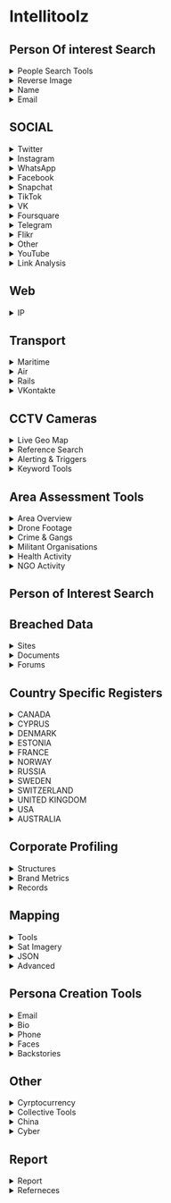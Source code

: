 # Intellitoolz

##  Person Of interest Search




</details>
<details>
<summary>People Search Tools</summary>

[Pipl - People Search](https://pipl.com/)<br></br>

[ZoomInfo's database](https://www.zoominfo.com/s/search)<br></br>

[Social Search (6 SM Platforms)](https://www.social-searcher.com/google-social-search/?q=person&fb=on&tw=on&gp=on&in=on&li=on&pi=on)<br></br>

[White Pages® - Search for an Australian Business, Government Department or Person](https://www.whitepages.com.au/)<br></br>

[ThatsThem](https://thatsthem.com/people-search)<br></br>

[Webmii](https://webmii.com/)<br></br>

[PeekYou - People Search Made Easy](https://www.peekyou.com/)<br></br>

[411 - White Pages -- Find Phone Numbers, People, Addresses & More](https://www.411.com/)<br></br>

[People Search -- Intelius](https://www.intelius.com/people-search?utm_source=google&utm_medium=cpc&utm_campaign=brand%20international&utm_content=25302&utm_term=%2Bintelius&gclid=Cj0KCQjw-r71BRDuARIsAB7i_QOSCvv1_ibR-OBmpUSDuiJLk75-NPxmhrl_mZv89VkDWCDdawEvLHEaAlIhEALw_wcB)<br></br>

[xlek - Free Public Data Search](https://xlek.com/)<br></br>

[Nuwber](https://nuwber.com/)<br></br>
</details>

<details>
<summary>Reverse Image</summary>

[Yandex.Images: search for images online or search by image](https://yandex.com/images/)<br></br>

[PimEyes: Face Recognition Search Engine and Reverse Image Search](https://pimeyes.com/en)<br></br>

[Google Reverse Image Search](https://images.google.com/)<br></br>

[Yandex](https://yandex.ru/images/?rdrnd=892501&redircnt=1551245317.1)<br></br>

[Bing Image Feed](http://www.bing.com/images/discover?FORM=ILPMFT)<br></br>

[Plaghunter.com](https://www.plaghunter.com/)<br></br>

[Reverse Image Analyser -- OSINT Combine](https://www.osintcombine.com/reverse-image-analyzer)<br></br>

[Pl@ntNet Identify](https://identify.plantnet.org/)<br></br>

[eBird - Discover a new world of birding...](https://ebird.org/home)<br></br>

[CameraTrace: Trace A Camera For Free](http://www.cameratrace.com/trace)<br></br>


[AWS Rekognition (Facial Recognition & Feature Extraction)<br></br>](https://console.aws.amazon.com/rekognition/home)<br></br>

[Google Natural Language Processing](https://cloud.google.com/natural-language/)<br></br>

[Tone Analyzer (IBM Watson)](https://tone-analyzer-demo.ng.bluemix.net/)<br></br>

[Cloud Vision API  --  Image Analysis](https://cloud.google.com/vision/docs/drag-and-drop)<br></br>



</details>

<details>
<summary>Name </summary>

[Public Information](https://xlek.com/search_results.php)<br></br>

[namecheckers-list: A list of tools to search accounts by username](https://github.com/soxoj/osint-namecheckers-list)<br></br>

[WhatsMyName Web osint](https://whatsmyname.app/)<br></br>

</details>


<details>
<summary>Email</summary>

[Epieos, the ultimate OSINT tool for email search -- holehe is CLI LINUX](https://epieos.com/)<br></br>

[Lampyre osint](https://account.lampyre.io/data-lookup)<br></br>

[Have I Been Pwned: Check if your email has been compromised in a data breach](https://haveibeenpwned.com/)<br></br>

[\- Email exists](https://centralops.net/co/emaildossier.aspx)<br></br>

[Simple Email Reputation](https://emailrep.io/)<br></br>

[Hunter.io (Email Address Finder)](https://hunter.io/)<br></br>

[Trace Email Address Source](https://whatismyipaddress.com/trace-email)<br></br>

</details>

## SOCIAL






<details>
<summary>Twitter</summary>

[Twitterfall (Twitter)](https://twitterfall.com/)<br></br>

[Twitter Activity Map (Twitter)](https://twimap.com/)<br></br>

[Trends Map (Twitter)](https://www.trendsmap.com/)<br></br>

[TweetDeck Geo Search (Twitter)](https://tweetdeck.twitter.com/)<br></br>

[OneMillionTweetMap (Twitter)](https://onemilliontweetmap.com/?center=25.505,-0.09&zoom=2&search=&timeStep=0&timeSelector=0&hashtag1=&hashtag2=&hashtagBattle=0&timeRange=0&timeRange=25&heatmap=0&sun=0&cluster=1)<br></br>

[OmniSci Tweetmap (Twitter)](https://www.omnisci.com/demos/tweetmap/)<br></br>


[Twitter Advanced Search (Twitter)](https://twitter.com/search-advanced?lang=en&new)<br></br>

[Social Bearing (Twitter)](https://socialbearing.com/)<br></br>

[TweetBeaver (Twitter)](https://tweetbeaver.com/)<br></br>

[Twitter User Geo Mapper (Twitter)](https://keitharm.me/projects/tweet/)<br></br>

[Spoonbill (Twitter Account Changes)](https://spoonbill.io/)<br></br>

[TruthNest - Twitter User Analysis](https://app.truthnest.com/)<br></br>

[TheHerdLocker.com](http://theherdlocker.com/)<br></br>

</details>
<details>

<summary>Instagram</summary>

[Instagram (Use Search + Auto Refresh)](https://www.instagram.com/accounts/login/?hl=en)<br></br>

[Instagram Explorer -- OSINT Combine](https://www.osintcombine.com/instagram-explorer/##)<br></br>

[Instagram Explorer -- OSINT Combine](https://www.osintcombine.com/instagram-explorer)<br></br>

[Searchmy.bio - Search Instagram bio text](https://www.searchmy.bio/)<br></br>

[Instagram Person Search (change "person" for name)](https://www.google.com/search?client=ubuntu&hs=CzK&channel=fs&ei=Q1rhW9yIDI27rQHr_bDACw&q=site%3Ainstagram.com+%22person%22&oq=site%3Ainstagram.com+%22person%22&gs_l=psy-ab.3...4194.4916..5259...0.0..0.329.1218.0j4j1j1......0....1..gws-wiz.CPTTLh3l4Bk)<br></br>

[Export Comments to Excel Free - EXPORTCOMMENTS.COM](https://exportcomments.com/#)<br></br>

[Instagram Analytics & TikTok Analytics -- Analisa.io](https://analisa.io/)<br></br>

</details>
<details>
<summary>WhatsApp</summary>

[WA Watcher online status tracker - WhatsApp Tools](https://watools.io/wa-watcher)<br></br>
</details>

<details>
<summary>Facebook</summary>

[Facebook Live Video Search (Modify search location)](https://www.facebook.com/search/videos/?q=Sydney&epa=FILTERS&filters=eyJ2aWRlb3Nfc291cmNlIjoie1wibmFtZVwiOlwidmlkZW9zX2xpdmVcIixcImFyZ3NcIjpcIlwifSJ9)<br></br>

[Facebook Event (Modify <eventID in URL)](https://www.facebook.com/events/%3CeventID%3E/?active_tab=discussion)<br></br>


[Facebook Filter Search](http://graph.tips/beta/)<br></br>

[FB ID Extractor](javascript:(function()<br></br>%7Bfunction%20document_keywords()<br></br>%7Bvar%20keywords%3D%27%27%3Bvar%20metas%3Ddocument.getElementsByTagName(%27meta%27)<br></br>%3Bfor(var%20x%3D0%2Cy%3Dmetas.length%3Bx%3Cy%3Bx%2B%2B)<br></br>%7Bif(metas%5Bx%5D.getAttribute(%22property%22)<br></br>%3D%3D%22al%3Aandroid%3Aurl%22)<br></br>%7Bif(prompt(%27Facebook%20ID%3A%20%27%2Bmetas%5Bx%5D.content.match(%2F%5Cd%2B%2Fg)<br></br>,metas%5Bx%5D.content.match(%2F%5Cd%2B%2Fg)<br></br>)<br></br>)<br></br>window.close()<br></br>%3B%7D%7Dreturn%20keywords!%3D%27%27%3Fkeywords%3Afalse%3B%7Dk%3Ddocument_keywords()<br></br>%3Bif(k)<br></br>%7Balert(k)<br></br>%3B%7D%7D)<br></br>()<br></br>)<br></br>

[Export Facebook, Instagram, Twitter, YouTube, VK, TikTok, Vimeo Comments to CSV / Excel - EXPORTCOMMENTS.COM](https://exportcomments.com/)<br></br>



</details>

<details>

<summary>Snapchat</summary>

[SnapChat Activity Map (SnapChat)](https://map.snapchat.com/@-33.867100,151.207000,12.00z)<br></br>

[Snapchat Multi-Viewer -- OSINT Combine](https://www.osintcombine.com/snapchat-multi-viewer)<br></br>

[khoji -- To download previous bitmojis](https://www.github.com/asharbinkhalil/khoji)<br></br>



</details>




<details>

<summary>TikTok</summary>

[TikTok Quick Search -- OSINT Combine](https://www.osintcombine.com/tiktok-quick-search)<br></br>

[Instagram Analytics & TikTok Analytics -- Analisa.io](https://analisa.io/#)<br></br>


</details>



<details>

<summary>VK</summary>

[VKontakte People Search](https://vk.com/people)<br></br>




</details>

<details>
<summary>Foursquare</summary>

[Foursquare Search](https://foursquare.com/search)<br></br>
</details>
<details>

<summary>Telegram</summary>

[Telegram Search (Telegago)](https://cse.google.com/cse?&cx=006368593537057042503:efxu7xprihg#gsc.tab=0)<br></br>

[Telegram Search](https://tgstat.ru/en/search)<br></br>

[Home -- Lyzem.com](https://lyzem.com/)<br></br>

</details>

<details>

<summary>Flikr</summary>

[Flickr Activity Map (Flickr)](https://www.flickr.com/map)<br></br>

[Flikr Current Location](https://current-location.com/)<br></br>


</details>
<details>
<summary>Other</summary>


[Google NEAR Keyword Sample (Google)](https://www.google.com.au/search?q=cowboy+boots+AND+near+sydney&safe=strict&glp=1&adtest=on&tci=g%3A2036&uule=w+CAIQICIJQXVzdHJhbGlh&adtest-useragent=Mozilla%2F5.0+%28Linux%3B+U%3B+Android-4.0.3%3B+en-us%3B+Xoom+Build%2FIML77%29+AppleWebKit%2F535.7+%28KHTML%2C+like+Gecko%29+CrMo%2F16.0.912.75+Safari%2F535.7&oq=cowboy+boots+AND+near+sydney&gs_l=heirloom-serp.3...3525.3898.0.4005.6.2.0.3.0.0.171.301.0j2.2.0....0...1ac.1.34.heirloom-serp..5.1.130.fun-5TipiJM)<br></br>

[Broadcastify - Listen Live to Police, Fire, EMS, Aviation, and Rail Audio Feeds](https://www.broadcastify.com/listen/)<br></br>

[Live UA Map (Geopolitical Event Monitor Map)](https://liveuamap.com/)<br></br>

[Country Daily Trending Search Topics](https://trends.google.com/trends/trendingsearches/daily?geo=AR)<br></br>

[WiGLE: Wireless Network Mapping](https://wigle.net/#)<br></br>

[Strava segments](https://www.doogal.co.uk/strava.php)<br></br>

[Bot Sentinel Dashboard ‹ Bot Sentinel](https://botsentinel.com/)<br></br>

[Social Geo Lens -- OSINT Combine](https://www.osintcombine.com/social-geo-lens)<br></br>

[Global Security Hotspots Map -- Crisis24](https://crisis24.garda.com/insights-intelligence/intelligence/risk-maps/global-security-hotspots-map)<br></br>

[Live Feeds Status](https://livingatlas.arcgis.com/livefeeds-status/)<br></br>

[Active Fire Data -- Earthdata](https://earthdata.nasa.gov/earth-observation-data/near-real-time/firms/active-fire-data)<br></br>
</details>

<details>

<summary>YouTube</summary>


[Youtube Geo Search Tool](https://youtube.github.io/geo-search-tool/search.html)<br></br>

[YouTube Geofind](http://mattw.io/youtube-geofind/location)<br></br>

[Hadzy - Youtube comments search](https://hadzy.com/)<br></br>


</details>


<details>

<summary>Link Analysis</summary>

[Map of Reddit](https://anvaka.github.io/map-of-reddit/?x=353711.52128544624&y=389235.4555817076&z=18075.980708777406&q=europe)<br></br>

[SocialGrep - Reddit](https://socialgrep.com/)<br></br>

[SMAT - Multi source](https://www.smat-app.com/timeline?searchTerm=qanon&startDate=2021-10-17&endDate=2022-04-17&websites=gab&numberOf=10&interval=day&limit=1000&changepoint=false)<br></br>

[TweetDeck](https://tweetdeck.twitter.com/#)<br></br>

[Mentionmapp Twitter Networks (Twitter)](https://mentionmapp.com/)<br></br>

[Analysis of Twitter Accounts](https://accountanalysis.lucahammer.com/)<br></br>

[Instagram Interaction Reports (Instagram)](http://gramspy.com/)<br></br>

[Find common followers of two Twitter users - TweetBeaver](https://tweetbeaver.com/getcommonfollowers.php)<br></br>

[FamilySearch: Sign In](https://ident.familysearch.org/cis-web/oauth2/v3/authorization?client_secret=WXExoUx36sCbsd2QXtC55MN9EgTjYZ25IrLXdIMKg4WN9xnRHp5bsxGmt6g9BMq8lGvfJWNkJzxUuyZhhA8UMsLSBtlOzTRN2HEbHWTqdzoKN4%2Bkn6fOmTwhgJzj5CuaRisDhOcJ7KRugK%2BXpJZ7ZXXlJL0BJN8FglDmZ7QlIwGQ2q1qkyE6loSYd9EZnyXKhbs3O4KoQHqgTKcaG7Rimms0s1qi%2FTB6J4fZFcb%2ButkuVIgudFMklmdYXBnpvuRY4%2BD%2B82RrfRTRmcPqpThYbx8AxkBu6hiGvPoCBFT1YkXQPEIq2Na73tJAo1iyphp5dm9y9FSeiBOy1aXBOZDKUg%3D%3D&display=tree&response_type=code&redirect_uri=https%3A%2F%2Fwww.familysearch.org%2Fauth%2Ffamilysearch%2Fcallback&state=https%3A%2F%2Fwww.familysearch.org%2Ftree%2Ffind%2Fname&client_id=3Z3L-Z4GK-J7ZS-YT3Z-Q4KY-YN66-ZX5K-176R)<br></br>

[Find common friends of two Twitter users - TweetBeaver](https://tweetbeaver.com/getcommonfriends.php)<br></br>

[Find conversations between two users - TweetBeaver](https://tweetbeaver.com/getconversations.php)<br></br>

[Bulk download Twitter user data - TweetBeaver](https://tweetbeaver.com/getbulkdata.php)<br></br>

[Facebook Mutual Friends (Modify Source UID & Node in URL)](https://www.facebook.com/browse/mutual_friends/?uid=4&node=5)<br></br>

[DataVis by OSINT Combine](https://osintcombine.tools/#)<br></br>

[Polinode - Powerful Network Analysis in the Cloud](https://polinode.com/)<br></br>

[2\. Google Advanced Search (Google)](https://www.google.com/advanced_search)<br></br>
</details>



## Web
<details>
<summary>IP</summary>

[Dig (DNS lookup)<br></br>](https://toolbox.googleapps.com/apps/dig/#ANY/)<br></br>

[Ip & Domain](https://who.is/)<br></br>

[ViewDNS.info - Your one source for DNS related tools!](https://viewdns.info/)<br></br>

[VirusTotal - Error 404](https://www.virustotal.com/gui/url/)<br></br>

[BuiltWith Technology Lookup](https://builtwith.com/)<br></br>

[Shohdan](https://www.shodan.io)<br></br>

[GeoIP2 Web Service Demo -- MaxMind](https://www.maxmind.com/en/geoip2-precision-demo?ip_address=134.119.176.19)<br></br>

</details>

## Transport


<details>

<summary>Maritime</summary>

[Vessel Ownership & ID Records](http://www.equasis.org/EquasisWeb/public/HomePage)<br></br>

[Global Fishing Watch](https://globalfishingwatch.org/map/)<br></br>

[MarineTraffic: Global Ship Tracking Intelligence -- AIS Marine Traffic](https://www.marinetraffic.com/en/ais/home/centerx:100.5/centery:13.6/zoom:11)<br></br>

[Maritime Database](https://www.maritime-database.com/)<br></br>

</details>

<details>
<summary>Air</summary>

[Aircraft Radar (ADSB Exchange)](https://global.adsbexchange.com/VirtualRadar/desktop.html)<br></br>

[Historical Flight Viewer](https://flight-data.adsbexchange.com/)<br></br>

[AirNav RadarBox - Live Flight Tracker and Airport Status](https://www.radarbox24.com/@2.41699,27.25463,z3)<br></br>

[Freedar.uk (89)<br></br>](https://radar.freedar.uk/VirtualRadar/desktop.html)<br></br>

[ADS-B Historical Records](http://www.ads-b.nl/)<br></br>

</details>

<details>

<summary>Rails</summary>

[Global Railway Map Reference](https://www.openrailwaymap.org/)<br></br>

[Mini Tokyo 3D](https://minitokyo3d.com/)<br></br>

[Railroad Maps](http://www-personal.umich.edu/~yopopov/rrt/railroadmaps/)<br></br>

</details>

<details>
<summary>VKontakte</summary>

[SnRadar](http://snradar.azurewebsites.net/)<br></br>
</details>


## CCTV Cameras

<details>
<summary>Live Geo Map</summary>

[OpenStreetCam](https://openstreetcam.org/map/@40.73112880602221,-73.99618148803712,12z)<br></br>

[Live Network of Webcams and Streaming Video Cameras - EarthCam](https://www.earthcam.com/network/map.php)<br></br>

[Webcam Map](https://worldcam.eu/map/australia-oceania#14/-33.86082983873439/151.1986541748047)<br></br>

[Surveillance under Surveillance](https://kamba4.crux.uberspace.de/)<br></br>

[Windy: Webcams](https://www.windy.com/-Webcams/webcams?-33.859,151.200,5)<br></br>
</details>
<details>
<summary>Reference Search</summary>

[Global Airport Webcams](http://airportwebcams.net/category/australia/)<br></br>

[site:insecam.org "location" - Google Search](https://www.google.com/search?client=ubuntu&channel=fs&q=site%3Ainsecam.org+%22location%22&ie=utf-8&oe=utf-8)<br></br>

[Surveillance under Surveillance](https://sunders.uber.space/#:~:text=Surveillance%20under%20Surveillance&text=Surveillance%20under%20Surveillance%20shows%20you,observe%2C%20or%20other%20interesting%20facts.)<br></br>



</details>

<details>
<summary>Alerting & Triggers</summary>

[Google Alerts](https://www.google.com.au/alerts)<br></br>

[Alert Service (Surface Web & Twitter)<br></br>](https://www.talkwalker.com/alerts)<br></br>

[Free RSS Reader](https://feedreader.com/)<br></br>

[Disaster Alert](https://disasteralert.pdc.org/disasteralert/)<br></br>

[GDACS - Global Disaster Alerting Coordination System](https://gdacs.org/)<br></br>

</details>



<details>
<summary>Keyword Tools</summary>

[Multi-Platform Search Portal (6 SM Platforms)<br></br>](https://www.social-searcher.com/google-social-search/)<br></br>

[Google AND/OR Search (Google)<br></br>](https://www.google.com/search?source=hp&ei=_1jhW5-UDde89QOi5oaABw&q=this+AND+that+OR+those&btnK=Google+Search&oq=this+AND+that+OR+those&gs_l=psy-ab.3...3527.8869..9000...0.0..0.312.3393.0j11j5j1....2..0....1..gws-wiz.......0j0i131j0i3j0i10.wQjJDQZpgrE)<br></br>



</details>



## Area Assessment Tools

</details>
<details>
<summary>Area Overview</summary>


[1\. Area Maps](https://mc.bbbike.org/mc/#)<br></br>

[2\. The World Factbook — Central Intelligence Agency](https://www.cia.gov/library/publications/the-world-factbook/)<br></br>

[3\. Crisis Dashboard (Macro Events)<br></br>](https://www.acleddata.com/dashboard/)<br></br>

[4\. Live UA Map (Significant Events)<br></br>](https://liveuamap.com/#)<br></br>

[World Building Map -- EMPORIS](https://www.emporis.com/buildings/map?action=%2Fbuildings#)<br></br>

[MapChecking - Crowd size estimator](https://www.mapchecking.com/#48.8629816,2.2871467;48.8628097,2.2868619;48.8626608,2.2872267;48.8628700,2.2875427;2.5;48.8628950,2.2869780,18)<br></br>

[OpenHistoricalMap](https://openhistoricalmap.org/#map=5/48.691/35.134&layers=O&date=1901&daterange=1800,2022)<br></br>



</details>

<details>
<summary>Drone Footage</summary>

[TRAVELwithDRONE - Aerial Videos Database](https://travelwithdrone.com/)<br></br>

[World's Air Pollution: Real-time Air Quality Index](https://waqi.info/)<br></br>

[Tool Library 🛰 Your geospatial intelligence tool belt for digital investigations](https://github.com/cartographia/geospatial-intelligence-library)<br></br>

[OpenSeaMap - The free nautical chart](https://map.openseamap.org/)<br></br>

[Mount Warrawolong - PeakFinder](https://www.peakfinder.org/?lat=-33.04360&lng=151.26500&ele=639&off=33&azi=182.76&alt=5.6&fov=47.8&cfg=s&name=Mount%20Warrawolong)<br></br>

[GeoNames](http://www.geonames.org/)<br></br>





<details>
<summary>News Topics</summary>

[5\. Global Newspaper Map](https://newspapermap.com/)<br></br>

[6\. World News Headlines by Country](https://world.einnews.com/)<br></br>

[7\. Daily Trending Search Topics](https://trends.google.com/trends/trendingsearches/daily?geo=AU)<br></br>

[8\. Yearly Trending Search Topics](https://trends.google.com/trends/yis/2017/AU/)<br></br>

[Trackography - Who tracks you online?](https://trackography.org/)<br></br>

</details>
<details>

<summary>Social Media Macro View</summary>

[9\. Social Media Usage Statistics](https://www.statista.com/)<br></br>

[10\. Social Media Trending Map](https://www.trendsmap.com/#)<br></br>

[Social Media Metrics (navigate to slide 4)](https://www.slideshare.net/DataReportal/digital-2019-iraq-january-2019-v01)<br></br>



</details>
<details>
<summary>High Activity Zones</summary>


[12\. High Activity Zones (Twitter)](https://onemilliontweetmap.com/?center=7.18810087117902,59.94140625000001&zoom=2&search=&timeStep=0&timeSelector=0&hashtag1=&hashtag2=&hashtagBattle=0&timeRange=0&timeRange=25&heatmap=0&sun=0&cluster=1)<br></br>

[13\. High Activity Zones (Snapchat)](https://map.snapchat.com/@-33.815900,151.091000,12.00z)<br></br>

[14\. High Activity Zones (Flikr)](https://www.flickr.com/map/#)<br></br>

[SMAT](https://www.smat-app.com/timeline)<br></br>



</details>
<details>
<summary>Area Photos</summary>


[16\. Facebook (Modify Tagged Location & Keyword to Area)](https://www.facebook.com/search/photos/?q=Bangkok)<br></br>

[17\. Twitter (Modify search field for criteria and range)](https://twitter.com/search?f=images&vertical=default&q=near%3Asydney%20within%3A5km%20filter%3Aimages&src=typd&lang=en)<br></br>

[18\. Instagram (Locate and modify location ID in URL)](https://www.instagram.com/explore/locations/234756425/)<br></br>

[Instagram Explorer -- OSINT Combine](https://www.osintcombine.com/instagram-explorer/#)<br></br>


</details>
## Threat Actors



</details>
<details>
<summary>Crime & Gangs</summary>


[19\. Crime Index by Country](https://www.numbeo.com/crime/rankings_by_country.jsp)<br></br>

[20\. US Gang Activity (US Only)](http://gangs.globalincidentmap.com/home.php)<br></br>

[21\. Violent Crime Acvitiy by Country](https://www.nationmaster.com/country-info/stats/Crime/Violent-crime/Murder-rate)<br></br>

[22\. Crime Statistics - World and regional statistics, national data, maps, rankings](https://knoema.com/atlas/topics/Crime-Statistics)<br></br>



</details>
<details>
<summary>Militant Organisations</summary>

[23\. Militant Group Historical Activities](https://www.start.umd.edu/gtd/search/BrowseBy.aspx?category=country)<br></br>

[24\. Group Linkages & Events](http://web.stanford.edu/group/mappingmilitants/cgi-bin/)<br></br>

[UCDP - Uppsala Conflict Data Program](https://ucdp.uu.se/exploratory)<br></br>

[Every Disputed Territory in the World \[Interactive Map\]](http://metrocosm.com/disputed-territories-map.html)<br></br>

[Terrorist Attacks](https://storymaps.esri.com/stories/terrorist-attacks/)<br></br>



</details>
<details>
<summary>Health Activity</summary>

[Coronavirus 2019-nCoV](https://gisanddata.maps.arcgis.com/apps/opsdashboard/index.html#)<br></br>

[Flu & Ebola Map -- Virus & Contagious Disease Surveillance](https://www.healthmap.org/en/)<br></br>

[COVID-19 Crisis Dashboard](https://covid19board.app/)<br></br>



</details>
<details>
<summary>NGO Activity</summary>

[Counter Human Trafficking Organisations Map](http://www.globalmodernslavery.org/)<br></br>

[Human Trafficking Flow Map](http://dataviz.du.edu/projects/htc/flow/)<br></br>

[Drug Trade Insight (South America)](https://www.insightcrime.org/countries/)<br></br>

[Drug Trade Statistics & Usage](https://data.unodc.org/)<br></br>

[Mapping Arms Data - the trade in small arms and their ammunition, 1992-2014](http://nisatapps.prio.org/armsglobe/index.php)<br></br>

[WiGLE: Wireless Network Mapping](https://wigle.net/)<br></br>

[2\. Discord GlobalNews.Watch](https://discordapp.com/invite/5pmK4TU)<br></br>



</details>


## Person of Interest Search




## Breached Data


</details>
<details>
<summary>Sites</summary>

[Have I Been Pwned: Check if your email has been compromised in a data breach](https://haveibeenpwned.com/)<br></br>

[DeHashed — #FreeThePassword](https://dehashed.com/)<br></br>

[GhostProject](https://ghostproject.fr/m)<br></br>


</details>
<details>
<summary>Documents</summary>

[Google Custom Search](http://cse.google.co.uk/cse?cof=CX:Documents%2520-%2520Formats;&cx=009462381166450434430:nudphlkt3p4&num=100&ei=TgKvWJLJCamUgAaP1Y2IBA)<br></br>

[FTP Search (Change "searchterm" in search box)](https://www.google.com/search?num=100&newwindow=1&safe=off&client=firefox-a&hl=en&rls=org.mozilla%3Aen-US%3Aofficial&ei=Ql7hW7LIDMmv9QPm6o6YDQ&q=inurl%3Aftp+-inurl%3A%28http%7Chttps%29+searchterm&oq=inurl%3Aftp+-inurl%3A%28http%7Chttps%29+searchterm&gs_l=psy-ab.3...2358.3764..3896...0.0..0.226.1595.0j8j2......0....1..gws-wiz.Q7cKYS1AATI)<br></br>



</details>
<details>
<summary>Forums</summary>


[search (@search@gab.com) -- gab.com - Gab Social](https://gab.com/search)<br></br>

[Reddit Investigator (Reddit)](http://www.redditinvestigator.com/)<br></br>

[4Chan Search](https://find.4chan.org/?q=test)<br></br>

[SnoopSnoo - reddit user and subreddit analytics](https://snoopsnoo.com/)<br></br>

[Reditr](https://reddit6.com/#/Stream)<br></br>

[Deck for Reddit](https://rdddeck.com/)<br></br>

[reddit visualization - YASIV](http://yasiv.com/reddit)<br></br>

</details>

## Country Specific Registers




</details>
<details>

<summary>CANADA</summary>

[CANADA](http://www.canada411.ca/)<br></br>

[CANADA - 411](http://www.canada411.ca/search/reverse.html)<br></br>

[CANADA - Border Services](https://www.cbsa-asfc.gc.ca/menu-eng.html)<br></br>

[CANADA - Business Resource](http://www.cbr.ca/)<br></br>

[CANADA - Corporates](https://www.ic.gc.ca/app/scr/cc/CorporationsCanada/fdrlCrpSrch.html)<br></br>

[CANADA - Federal Corporation](https://www.ic.gc.ca/app/scr/cc/CorporationsCanada/fdrlCrpSrch.html)<br></br>

[CANADA - Sedar](https://www.sedar.com/search/search_en.htm)<br></br>

[CANADA - People Search](http://www.canadianpeoplesearch.ca/)<br></br>



</details>
<details>
<summary>CYPRUS</summary>

[CYPRUS](https://eservices.dls.moi.gov.cy/#/national/geoportalmapviewer)<br></br>

[CYPRUS - Offshore Companies](https://efiling.drcor.mcit.gov.cy/DrcorPublic/SearchForm.aspx?sc=0&lang=EN)<br></br>


</details>
<details>
<summary>DENMARK</summary>

[DENMARK - Domain Register](https://www.dk-hostmaster.dk/da/velkommen-til-dk-hostmaster)<br></br>

[DENMARK - Official Buildings](https://ois.dk/)<br></br>

[DENMARK - Official Register](https://datacvr.virk.dk/data/?_np_c=et%2Ckampagneboks%2Cindberet)<br></br>

[DENMARK - Ownership of house or car](https://www.tinglysning.dk/tinglysning/landingpage/landingpage.xhtml)<br></br>

[DENMARK - Properties for sale](https://www.boligsiden.dk/)<br></br>

[DENMARK - Search for Person](https://www.krak.dk/)<br></br>


</details>
<details>
<summary>ESTONIA</summary>

[ESTONIA](http://teatmik.ee/en/personlegal/14144085-Asicvault-O%C3%9C)<br></br>


</details>
<details>
<summary>FRANCE</summary>

[FRANCE](http://societe.com/)<br></br>


</details>
<details>
<summary>NORWAY</summary>

[NORWAY - Yellow Pages](https://www.gulesider.no/)<br></br>

[NORWAY - 1881](https://www.1881.no/)<br></br>

[NORWAY - All registered businesses/entities](https://www.brreg.no/)<br></br>

[NORWAY - Vegvesen - he Norwegian Public Roads Administration, check licence plates etc:](https://www.vegvesen.no/en/home)<br></br>

[NORWAY - Proff - Business site, find info about companies, key persons, accounting info etc:](https://www.proff.no/)<br></br>


</details>
<details>
<summary>RUSSIA</summary>

[RUSSIA](https://egrul.nalog.ru/index.html)<br></br>


</details>
<details>
<summary>SWEDEN</summary>

[SWEDEN](http://www.allabolag.se/)<br></br>

[SWEDEN - Find person](http://www.hitta.se/)<br></br>

[SWEDEN - Eniro](http://www.eniro.se/)<br></br>


</details>
<details>
<summary>SWITZERLAND</summary>

[SWITZERLAND - Search companies and individuals in Switzerland.](http://zefix.ch/en/search/entity/welcome)<br></br>

[Cantonal company search, Commercial registry office of Canton Ticino](https://ti.chregister.ch/cr-portal/suche/suche.xhtml)<br></br>

[Moneyhouse - Commercial register and business information](https://www.moneyhouse.ch/en/)<br></br>


</details>
<details>
<summary>UNITED KINGDOM</summary>

[UNITED KINGDOM - 192](https://www.192.com/)<br></br>

[UNITED KINGDOM](http://beta.companieshouse.gov.uk/)<br></br>

[British Phonebook](http://www.britishphonebook.com/)<br></br>


</details>
<details>
<summary>USA</summary>

[USA - Public Records](https://publicrecords.onlinesearches.com/)<br></br>

[USA - Black Book Online](https://www.blackbookonline.info/USA-counties.aspx)<br></br>

[USA - Biznar](https://biznar.com/biznar/desktop/en/search.html)<br></br>


</details>
<details>
<summary>AUSTRALIA</summary>

[Australia Business Directory](https://au.companiesdb.net/)<br></br>

[ASIC Home -- ASIC - Australian Securities and Investments Commission](https://asic.gov.au/)<br></br>


</details>

</summary>



## Corporate Profiling


</details>
<details>
<summary>Structures</summary>

[LinkedIn Hidden Search](https://www.linkedin.com/search/results/all/?keywords=%20company:%22Company%22&origin=GLOBAL_SEARCH_HEADER)<br></br>

[Marketscreener](https://www.marketscreener.com/)<br></br>

[Relationship Science Database](https://relationshipscience.com/)<br></br>

[Wallmine](https://pl.wallmine.com/)<br></br>

[Skymem - email list](http://www.skymem.info/)<br></br>

[OpenCorporates :: The Open Database Of The Corporate World](https://opencorporates.com/)<br></br>

[Find public records and leaks - OCCRP Aleph](https://data.occrp.org/)<br></br>

[Dun & Bradstreet - Accelerate Growth and Improve Business Performance](https://www.dnb.com/)<br></br>


</details>
<details>
<summary>Brand Metrics</summary>

[Twiangulate Competition Comparison (Tiwtter )](http://twiangulate.com/search/)<br></br>

[Twitter Account Analysis (Twitter)](https://socialbearing.com/search/user)<br></br>

[Multi Platform Keyword Search](https://www.social-searcher.com/google-social-search/?q=my+brand&fb=on&tw=on&gp=on&in=on&li=on&pi=on)<br></br>

[Multi Platform Mention Search](https://www.social-searcher.com/social-buzz/?q5=my+brand)<br></br>

[Brand24 - Social Media Monitoring Tool](https://brand24.com/)<br></br>

[CrowdTangle -- Content Discovery and Social Monitoring Made Easy](https://www.crowdtangle.com/)<br></br>

[Talkwalker Social Search](https://www.talkwalker.com/social-media-analytics-search)<br></br>

[Ad Library](https://www.facebook.com/ads/library/?active_status=all&ad_type=political_and_issue_ads&country=AU)<br></br>


</details>
<details>
<summary>Records</summary>

[Influence Explorer (Contracts US & Aus)](https://techinquiry.org/explorer)<br></br>

[China - Enterprise Check - Industrial and Commercial Information Query - Company Enterprise Registration Information Query - National Enterprise Credit Information Publicity System](https://www.qcc.com/)<br></br>

[Datasets - OpenSanctions](https://opensanctions.org/datasets/)<br></br>

[OCCRP Investigative Dashboard - Search 178 million public records and leaks from 236 sources on company and individual names.](http://data.occrp.org/)<br></br>

[ICIJ Offshore Leaks Database - Find out who’s behind more than 785,000 offshore companies, foundations and trusts from the Panama Papers, the Offshore Leaks, the Bahamas Leaks and the Paradise Papers investigations.](http://offshoreleaks.icij.org/)<br></br>

[Peppercat.org — The collaborative World Leaders list](https://peppercat.org/)<br></br>

[EUROPEAN UNION](https://e-justice.europa.eu/content_business_registers_in_member_states-106-en.do)<br></br>

[OffshoreAlert -- Offshore Financial News, Documents & Intelligence](https://www.offshorealert.com/)<br></br>

</details>

## Mapping

<details>
<summary>Tools</summary>

[Google Maps](https://www.google.com/maps)<br></br>

[Bing Maps](https://www.bing.com/maps)<br></br>

[OpenStreetMap](https://www.openstreetmap.org/#map=5/-28.153/133.275)<br></br>

[Dual Maps - Create Google Maps, Street View and Bing Maps](https://www.mapchannels.com/DualMaps.aspx)<br></br>

[Mapbox Near Time Sat Imagery](https://www.mapbox.com/bites/00145/#12/-34.0238819/151.0674949)<br></br>

[BatchGeo: Create an interactive map from your data](https://batchgeo.com/)<br></br>

[Quad Map Comparison Tool](https://mc.bbbike.org/mc/)<br></br>

[My Maps – Google Maps](https://www.google.com/maps/about/mymaps/)<br></br>

[Mapbox Studio](https://account.mapbox.com/auth/signin/?route-to=https://studio.mapbox.com/)<br></br>

[Free Map Tools](https://www.freemaptools.com/)<br></br>

[Wayback Imagery](http://livingatlas.arcgis.com/wayback/)<br></br>

</details>
<details>
<summary>Sat Imagery</summary>

[Remote Pixel -- Satellite Search](https://search.remotepixel.ca/#6.71/-34.451/147.593)<br></br>

[Tuggerah NSW 2259, Australia. - Land Viewer -- EOS](https://eos.com/landviewer/?lat=-33.60109&lng=151.21023&z=11)<br></br>

[EarthExplorer - Home](https://earthexplorer.usgs.gov/)<br></br>

[Soar -- Discover your Earth](https://soar.earth/)<br></br>

[25 Satellite Maps To See Earth in New Ways \[2020\] - GIS Geography](https://gisgeography.com/satellite-maps/)<br></br>

[Sentinel Hub Playground - A user-friendly place for Sentinel 2/Landsat images.](http://apps.sentinel-hub.com/sentinel-playgr%20ound)<br></br>

</details>
<details>
<summary>JSON</summary>

[geojson.io](https://geojson.io/#map=2/-18.3/161.0)<br></br>

[Sun Calc - Make an approximation of the time of the day using shadow direction](http://suncalc.net/)<br></br>


</details>
<details>
<summary>Advanced</summary>

[overpass turbo](https://overpass-turbo.eu/)<br></br>

[5Ghz Interference Tracker](https://orbtwz.users.earthengine.app/view/radarinterferencetracker)<br></br>

[Geolocation Estimation (Images)<br></br>](https://labs.tib.eu/geoestimation/)<br></br>

[Travel Time Map -- Drive Time Radius & Other Modes](https://app.traveltime.com/search)<br></br>

[Plant.id - Plant identification app](https://plant.id/)<br></br>





</details>


## Persona Creation Tools

<details>
<summary>Email</summary>

[10 Minute Mail - Temporary E-Mail](https://10minutemail.com/10MinuteMail/index.html?dswid=-1408)<br></br>

[Temporary Disposable Email - 10 minute mail](https://www.crazymailing.com/)<br></br>

[✉ Guerrilla Mail - Disposable Temporary E-Mail Address](http://www.guerrillamail.com/)<br></br>

[Fake Mail Generator - Free temporary email addresses](http://www.fakemailgenerator.com/#/gustr.com/Casly1981/)<br></br>

[10 Minute Mail - Free Anonymous Temporary email - 10 Minute Mail - Free Anonymous Temporary email](https://10minutemail.com/)<br></br>

[Asia-East Free Email Providers](http://www.fepg.net/asia.HTML)<br></br>


</details>
<details>
<summary>Bio</summary>

[Generate a Random Name - Fake Name Generator](https://www.fakenamegenerator.com/)<br></br>

[faker.js - generate massive amounts of fake data in node.js and the browser](https://cdn.rawgit.com/Marak/faker.js/master/examples/browser/index.html)<br></br>


</details>
<details>
<summary>Phone</summary>

[Twilio -- Try Twilio Free](https://www.twilio.com/try-twilio)<br></br>

[Top 10 Free Sites to Receive SMS Online Without Real Phone Number- dr.fone](https://drfone.wondershare.com/message/receive-message-online.html)<br></br>

[FREE mobile numbers to receive text messages online -- mytrashmobile.com](https://www.mytrashmobile.com/numbers)<br></br>

[TalkU - Free Phone Calls, Texts & Walkie Talkie, PTT](https://www.talkyou.me/en/index.html)<br></br>

[Gravatar - Globally Recognized Avatars](https://en.gravatar.com/)<br></br>

[Fake Person Generator -- User Identity, Account and Profile Generator](https://www.fakepersongenerator.com/Index/generate)<br></br>

[Full Contact Information Generator](https://names.igopaygo.com/people/full-contact)<br></br>


</details>
<details>
<summary>Faces</summary>

[This Person Does Not Exist](https://thispersondoesnotexist.com/)<br></br>


</details>
<details>
<summary>Backstories</summary>

[This resume does not exist](https://thisresumedoesnotexist.com/)<br></br>

[Character Biography Generator](https://www.character-generator.org.uk/bio/)<br></br>

[The Ultimate List of Hobbies -- Discover a Hobby](https://discoverahobby.com/)<br></br>

[Wikipedia Analysis Tool](https://wikiwho.ailef.tech/)<br></br>

[OSINT for Finding People - Google Sheets](https://docs.google.com/spreadsheets/d/1JxBbMt4JvGr--G0Pkl3jP9VDTBunR2uD3_faZXDvhxc/edit?usp=drivesdk)<br></br>

[Boardreader - Forum Search Engine](https://boardreader.com/)<br></br>

[Terrorism & Radicalisation Research Dashboard.](https://start.me/p/OmExgb/terrorism-radicalisation-research-dashboard)<br></br>

[The Jamestown Foundation](https://jamestown.org/)<br></br>

[ToolDatabase < Dmi < Foswiki](https://wiki.digitalmethods.net/Dmi/ToolDatabase)<br></br>

[Lorand Bodo -- Blog -- OSINT -- Countering Terrorism & Extremism](https://www.lorandbodo.com/weekly-tweets)<br></br>

[Forensically, free online photo forensics tools - 29a.ch](https://29a.ch/photo-forensics/#forensic-magnifier)<br></br>

[Ghiro - automated digital image forensics tool](http://www.getghiro.org/)<br></br>

[Data: Querying, Analyzing and Downloading: The GDELT Project](https://www.gdeltproject.org/data.html#rawdatafiles)<br></br>

[Bellingcat's Online Investigation Toolkit \[bit.ly/bcattools\] - Google Sheets](https://docs.google.com/spreadsheets/d/18rtqh8EG2q1xBo2cLNyhIDuK9jrPGwYr9DI2UncoqJQ/edit#gid=1575012979)<br></br>

[Free Online OCR - Image to text or PDF to Doc converter](https://www.onlineocr.net/)<br></br>

[The Ultimate OSINT Collection - start.me](https://start.me/p/DPYPMz/the-ultimate-osint-collection)<br></br>

[SMAT - Disinformation Tool](https://www.smat-app.com/)<br></br>

[Full Results Table -- MetaOSINT.github.io](https://metaosint.github.io/table/)<br></br>
</details>




## Other

<details>
<summary>Cyrptocurrency</summary>

[ΞTHTECTIVE](https://ethtective.com/)<br></br>

[Breadcrumbs - Investigation Tool](https://www.breadcrumbs.app/)<br></br>

[Crypto Logos - Cryptocurrency Logo Files (.SVG & .PNG)<br></br> Download](https://cryptologos.cc/)<br></br>

[Esteroids the frontpage of the decentralized web](https://esteroids.xyz/#/)<br></br>

[Tornado.cash (ETH)<br></br>](https://tornado.cash/)<br></br>

[Ethereum (ETH)<br></br> Blockchain Explorer - etherchain.org - 2022](https://www.etherchain.org/)<br></br>

[Monero Blocks - XMR block explorer](https://localmonero.co/blocks)<br></br>

[xmrchain.net monero explorer](https://xmrchain.net/)<br></br>


[Blockchair — Universal blockchain explorer and search engine](https://blockchair.com/)<br></br>

</details>



<details>
<summary>Collective Tools</summary>

[OSINT Framework](https://osintframework.com/)<br></br>

[Wayback Machine](https://archive.org/)<br></br>

[VIS. Visual Investigative Scenarios Platform](https://vis.occrp.org/)<br></br>

[OSINT.Link Resource Portal](http://osint.link/)<br></br>

[Bellingcat's Online Investigation Toolkit - Google Docs](https://docs.google.com/document/d/1BfLPJpRtyq4RFtHJoNpvWQjmGnyVkfE2HYoICKOGguA/edit)<br></br>

[CSE Utopia - start.me](https://start.me/p/EL84Km/cse-utopia)<br></br>

[jivoi/awesome-osint: A curated list of amazingly awesome OSINT](https://github.com/jivoi/awesome-osint)<br></br>

[Datasets & Databases - start.me](https://start.me/p/9E8BrL/datasets-databases)<br></br>


[Google Hacking Database](https://www.exploit-db.com/google-hacking-database)<br></br>

[Australian Court Lists](https://www.criminal-court-records.com.au/daily-court-lists.html)<br></br>


[✅ — Best Rego Check Australia: PPSR by Number Plate: Vehicle History](https://checkrego.com.au/)<br></br>

[daily court lists](https://web.archive.org/web/20200306131224/https://www.criminal-court-records.com.au/daily-court-lists.html)<br></br>


</details>

<details>
<summary>China</summary>

[Weapon Knowledge Resource Base](https://bqzs.cnki.net/)<br></br>

[CNKI](https://oversea.cnki.net/index/)<br></br>

[个性化首页-中国知网](https://kns.cnki.net/kns8)<br></br>



</details>
<details>
<summary>Cyber</summary>

[OpenPhish - Phishing Intelligence](https://openphish.com/)<br></br>

[BuiltWith Technology Lookup](https://builtwith.com/)<br></br>

[Website Information Scan](https://urlscan.io/)<br></br>

[IP Address - BrowserLeaks.com](https://browserleaks.com/ip)<br></br>

[Whois domaintools.com](https://www.whois.com/whois/domaintools.com)<br></br>

[Whois Lookup, Domain Availability & IP Search - DomainTools](http://whois.domaintools.com/)<br></br>

[Shodan](https://www.shodan.io/)<br></br>

[Robtex](https://www.robtex.com/)<br></br>

[DomainBigData.com - Online investigation tools](https://domainbigdata.com/)<br></br>

[ViewDNS.info - Your one source for DNS related tools!](https://viewdns.info/)<br></br>

[Ahrefs - SEO Tools & Resources To Grow Your Search Traffic](https://ahrefs.com/)<br></br>

[Domain Tools](https://research.domaintools.com/)<br></br>

[SpyOnWeb - Find out related websites via their tracking code](http://spyonweb.com/)<br></br>

[DNS Dumpster - Domain research tool that can discover hosts related to a domain](https://dnsdumpster.com/)<br></br>

[searchcode -- source code search engine](https://searchcode.com/)<br></br>

[Investigator](https://abhijithb200.github.io/investigator/)<br></br>

[example\_hashes \[hashcat wiki\]](https://hashcat.net/wiki/doku.php?id=example_hashes)<br></br>

[Digital Corpora » Disk Images](https://digitalcorpora.org/corpora/disk-images)<br></br>

[DeepL Translate: The world's most accurate translator](https://www.deepl.com/translator)<br></br>


</details>

## Report

<details>
<summary>Report</summary>

[yEd Live - Online Diagram Tool](https://www.yworks.com/yed-live/)<br></br>

[Auto Graph Datasets](http://app.rawgraphs.io/)<br></br>

[Data Visualisation Tool](https://databasic.io/en/)<br></br>

[Create Timeline Visualisations](https://timeline.knightlab.com/)<br></br>

[Create Storymaps](https://storymap.knightlab.com/)<br></br>

[Flowchart Maker & Online Diagram Tool](https://www.draw.io/)<br></br>

[Website Screenshot Generator & API](http://www.page2images.com/)<br></br>

[Free online timeline maker](https://time.graphics/)<br></br>




</details>
<details>
<summary>Referneces</summary>

[Hate Symbols Database -- ADL](https://www.adl.org/hatesymbolsdatabase)<br></br>

[Glossary -- Counter Extremism Project](https://www.counterextremism.com/glossary)<br></br>

[FastEmoji Emojis, Emoticons, Smileys -- fastemoji.com](https://www.fastemoji.com/)<br></br>

[Simple Collaborative Mind Maps & Flow Charts - Coggle](https://coggle.it/)<br></br>

[Create a Report -- Reportivo](https://www.reportivo.com/create)<br></br>

[Free Online Report Maker: Design a Custom Report - Canva](https://www.canva.com/create/reports/)<br></br>
